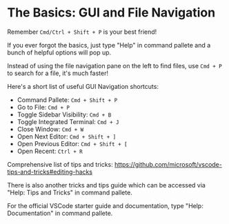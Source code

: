 # The Basics: GUI and File Navigation

Remember `Cmd/Ctrl + Shift + P` is your best friend!

If you ever forgot the basics, just type "Help" in command pallete and a bunch of helpful options will pop up.

Instead of using the file navigation pane on the left to find files, use `Cmd + P` to search for a file, it's much faster!

Here's a short list of useful GUI Navigation shortcuts:

- Command Pallete: `Cmd + Shift + P`
- Go to File: `Cmd + P`
- Toggle Sidebar Visibility: `Cmd + B`
- Toggle Integrated Terminal: `Cmd + J`
- Close Window: `Cmd + W`
- Open Next Editor: `Cmd + Shift + ]`
- Open Previous Editor: `Cmd + Shift + [`
- Open Recent: `Ctrl + R`

Comprehensive list of tips and tricks: https://github.com/microsoft/vscode-tips-and-tricks#editing-hacks

There is also another tricks and tips guide which can be accessed via "Help: Tips and Tricks" in command pallete.

For the official VSCode starter guide and documentation, type "Help: Documentation" in command pallete.
